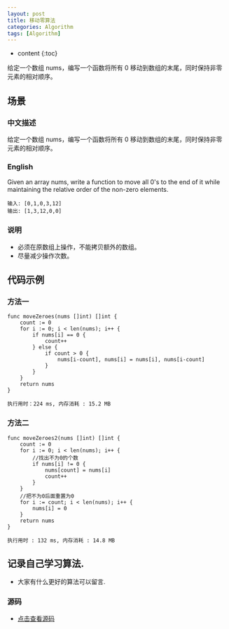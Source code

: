 ```yaml
---
layout: post
title: 移动零算法
categories: Algorithm
tags: [Algorithm]
---
```

* content
{:toc}

给定一个数组 nums，编写一个函数将所有 0 移动到数组的末尾，同时保持非零元素的相对顺序。

## 场景 

### 中文描述

给定一个数组 nums，编写一个函数将所有 0 移动到数组的末尾，同时保持非零元素的相对顺序。

### English

Given an array nums, write a function to move all 0's to the end of it while maintaining the relative order of the non-zero elements.

```
输入: [0,1,0,3,12]
输出: [1,3,12,0,0]
```

### 说明
* 必须在原数组上操作，不能拷贝额外的数组。
* 尽量减少操作次数。

## 代码示例

### 方法一

```golang
func moveZeroes(nums []int) []int {
	count := 0
	for i := 0; i < len(nums); i++ {
		if nums[i] == 0 {
			count++
		} else {
			if count > 0 {
				nums[i-count], nums[i] = nums[i], nums[i-count]
			}
		}
	}
	return nums
}
```

`执行用时：224 ms, 内存消耗 : 15.2 MB`

### 方法二

```golang
func moveZeroes2(nums []int) []int {
	count := 0
	for i := 0; i < len(nums); i++ {
		//找出不为0的个数
		if nums[i] != 0 {
			nums[count] = nums[i]
			count++
		}
	}
	//把不为0后面重置为0
	for i := count; i < len(nums); i++ {
		nums[i] = 0
	}
	return nums
}
```

`执行用时 : 132 ms, 内存消耗 : 14.8 MB`

## 记录自己学习算法.

* 大家有什么更好的算法可以留言.

### 源码

* [点击查看源码](https://github.com/selfjt/algorithm/blob/master/golang/moveZeroes.go)
